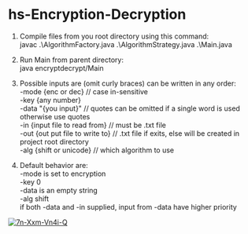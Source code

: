 # hs-Encryption-Decryption

1. Compile files from you root directory using this command:<br>
	javac .\AlgorithmFactory.java .\AlgorithmStrategy.java .\Main.java 

2. Run Main from parent directory:<br>
	java encryptdecrypt/Main

3. Possible inputs are (omit curly braces) can be written in any order:<br>
	-mode {enc or dec}  // case in-sensitive<br>
	-key {any number}<br>
	-data "{you input}"  // quotes can be omitted if a single word is used otherwise use quotes<br>
	-in {input file to read from}  // must be .txt file<br>
	-out {out put file to write to}  // .txt file if exits, else will be created in project root directory<br>
	-alg {shift or unicode} // which algorithm to use<br>

4.  Default behavior are:<br>
	-mode is set to encryption<br>
	-key 0<br>
	-data is an empty string<br>
	-alg shift<br>
	if both -data and -in supplied, input from -data have higher priority<br>


<a href="https://ibb.co/CnqPJJX"><img src="https://i.ibb.co/FB9Hssf/7n-Xxm-Vn4i-Q.gif" alt="7n-Xxm-Vn4i-Q" border="0"></a>
	
